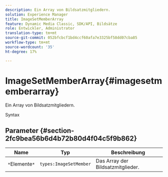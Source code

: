```yaml
---
description: Ein Array von Bildsatzmitgliedern.
solution: Experience Manager
title: ImageSetMemberArray
feature: Dynamic Media Classic, SDK/API, Bildsätze
role: Entwickler, Administrator
translation-type: tm+mt
source-git-commit: 052bfcbcf1bd4ccf60afa7e3325bf58dd07cba85
workflow-type: tm+mt
source-wordcount: '35'
ht-degree: 17%

---
```



# ImageSetMemberArray{#imagesetmemberarray}

Ein Array von Bildsatzmitgliedern.

Syntax

## Parameter {#section-2fc9bea56b6d4b72b80d4f04c5f9b862}

| Name | Typ | Beschreibung |
|---|---|---|
| `*`Elemente`*` | `types:ImageSetMember` | Das Array der Bildsatzmitglieder. |

